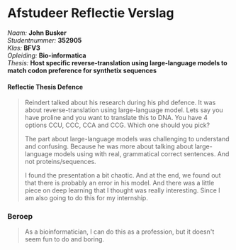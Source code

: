 # Afstudeer Reflectie Verslag

*Naam:* **John Busker**    
*Studentnummer:* **352905**    
*Klas:* **BFV3**    
*Opleiding:* **Bio-informatica**    
*Thesis:* **Host specific reverse-translation using large-language models to match codon preference for synthetix sequences**

#### Reflectie Thesis Defence
> Reindert talked about his research during his phd defence. It was about reverse-translation using large-language model. Lets say you have proline and you want to translate this to DNA. You have 4 options CCU, CCC, CCA and CCG. Which one should you pick?
> 
> The part about large-language models was challenging to understand and confusing. Because he was more about talking about large-language models using with real, grammatical correct sentences. And not proteins/sequences.
> 
>I found the presentation a bit chaotic. And at the end, we found out that there is probably an error in his model. And there was a little piece on deep learning that I thought was really interesting. Since I am also going to do this for my internship.

### Beroep

> As a bioinformatician, I can do this as a profession, but it doesn't seem fun to do and boring.